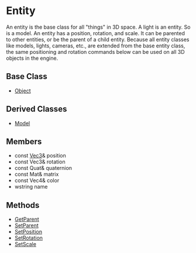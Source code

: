 # Entity
An entity is the base class for all "things" in 3D space. A light is an entity. So is a model. An entity has a position, rotation, and scale. It can be parented to other entities, or be the parent of a child entity. Because all entity classes like models, lights, cameras, etc., are extended from the base entity class, the same positioning and rotation commands below can be used on all 3D objects in the engine.

## Base Class
- [Object](CPP_Object)

## Derived Classes ##
* [Model](CPP_Model)

## Members
* const [Vec3](https://www.ultraengine.com/learn/API_Vec3)& position
* const Vec3& rotation
* const Quat& quaternion
* const Mat& matrix
* const Vec4& color
* wstring name

## Methods
* [GetParent](GetParent.md)
* [SetParent](SetParent.md)
* [SetPosition](SetPosition.md)
* [SetRotation](SetRotation.md)
* [SetScale](SetScale.md)
